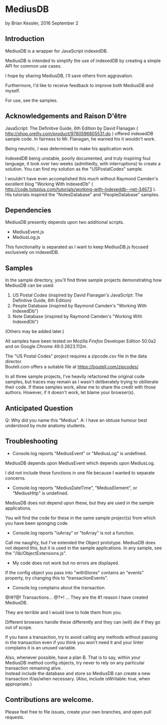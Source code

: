 # MediusDB
by Brian Kessler, 2016 September 2

## Introduction

MediusDB is a wrapper for JavaScript indexedDB.

MediusDB is intended to simplify the use of indexedDB by creating a simple API for common use cases.
 
I hope by sharing MediusDB, I'll save others from aggravation.

Furthermore, I'd like to receive feedback to improve both MediusDB and myself.

For use, see the samples.

## Acknowledgements and Raison D'être

JavaScript: The Definitive Guide, 6th Edition by David Flanagan 
( http://shop.oreilly.com/product/9780596805531.do ) 
offered indexedDB sample code.  In fairness to 
Mr. Flanagan, he warned his it wouldn't work.

Being neurotic, I was determined to make his application work.

IndexedDB being unstable, poorly documented, and truly inspiring foul language,
it took over two weeks (admittedly, with interruptions) to create a solution.
You can find my solution as the "USPostalCodes" sample.

I wouldn't have even accomplished this much without  Raymond Camden's excellent blog
"Working With IndexedDb" ( http://code.tutsplus.com/tutorials/working-with-indexeddb--net-34673 ).
His tutorials inspired the "NotesDatabase" and "PeopleDatabase" samples.
 
## Dependencies
 
MediusDB presently depends upon two additional scripts.
* MediusEvent.js
* MediusLog.js
  
This functionality is separated as I want to keep MediusDB.js focused exclusively on indexedDB. 

## Samples
 
In the sample directory, you'll find three sample projects demonstrating how MediusDB can be used:
 
1. US Postal Codes (inspired by David Flanagan's JavaScript: The Definitive Guide, 6th Edition)
2. People Database (inspired by Raymond Camden's "Working With IndexedDb")
3. Note Database (inspired by Raymond Camden's "Working With IndexedDb")

(Others may be added later.)

All samples have been tested on Mozilla *Firefox* Developer Edition 50.0a2 and on Google *Chrome* 49.0.2623.112m.
 
The "US Postal Codes" project requires a zipcode.csv file in the data director.  
Boutell.com offers a suitable file at https://boutell.com/zipcodes/

In all three sample projects, I've heavily refactored the original code samples, but traces may remain as I wasn't deliberately trying to obliterate their code.  If these samples work, allow me to share the credit with those authors.  However, if it doesn't work, let blame your browser(s).

## Anticipated Question

Q:  Why did you name this "Medius".
A:  I have an obtuse humour best understood by mute anatomy students.
  
## Troubleshooting

* Console.log reports "MediusEvent" or "MediusLog" is undefined.

MediusDB depends upon MediusEvent which depends upon MediusLog.  

I did not include these functions in one file because I wanted to separate concerns.

* Console.log reports "MediusDateTime", "MediusElement", or "MediusHttp" is undefined.

MediusDB does not depend upon these, but they are used in the sample applications.  

You will find the code for these in the same sample project(s) from which you have been sponging code.

* Console.log reports "isArray" or "toArray" is not a function.

Call me naughty, but I've extended the Object prototype.  MediusDB does not depend this, 
but it is used in the sample applications.  In any sample, see the "/lib/ObjectExtensions.js".

* My code does not work but no errors are displayed.

If the config object you pass into "withStores" contains an "events" property, try changing this to "transactionEvents".

* Console.log complains about the transaction.

@!#?@! Transactions... @?*! ... They are the #1 reason I have created MediusDB.  

They are terrible and I would love to hide them from you.

Different browsers handle these differently and they can (will) die if they go out of scope.

If you have a transaction, try to avoid calling any methods without passing in the transaction 
even if you think you won't need it and your linter complains it is an unused variable.

Also, whenever possible, have a plan B.  That is to say, within your MediusDB method config objects,
try never to rely on any particular transaction remaining alive.  
Instead include the database and store so MediusDB can create a new transaction if/as/when necessary.  (Also, include isWritable: true, when appropriate.)

## Contributions are welcome.
 
Please feel free to file issues, create your own branches, and open pull requests.
 
